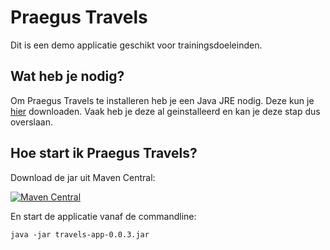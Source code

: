 # Praegus Travels

Dit is een demo applicatie geschikt voor trainingsdoeleinden. 

## Wat heb je nodig?

Om Praegus Travels te installeren heb je een Java JRE nodig. Deze kun je [hier](https://www.java.com/nl/download/manual.jsp) downloaden. Vaak heb je deze al geinstalleerd en kan je deze stap dus overslaan.

## Hoe start ik Praegus Travels?

Download de jar uit Maven Central:

[![Maven Central](https://img.shields.io/maven-central/v/nl.praegus/travels-app.svg?maxAge=21600)](https://mvnrepository.com/artifact/nl.praegus/travels-app)

En start de applicatie vanaf de commandline:

`java -jar travels-app-0.0.3.jar`
